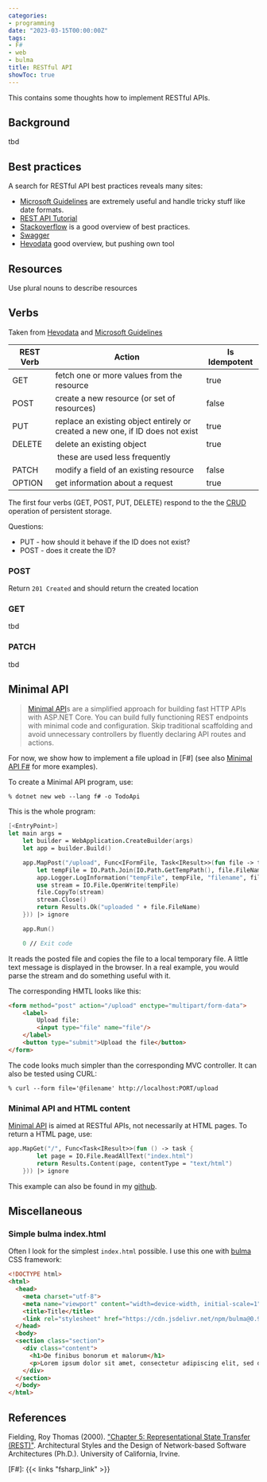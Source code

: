 ```yaml
---
categories:
- programming
date: "2023-03-15T00:00:00Z"
tags:
- F#
- web
- bulma
title: RESTful API
showToc: true
---
```


This contains some thoughts how to implement RESTful APIs.

## Background

tbd

## Best practices

A search for RESTful API best practices reveals many sites:

- [Microsoft Guidelines] are extremely useful and handle tricky stuff like date formats.
- [REST API Tutorial](https://restfulapi.net)
- [Stackoverflow](https://stackoverflow.blog/2020/03/02/best-practices-for-rest-api-design/) is a good overview of best practices.
- [Swagger](https://swagger.io/resources/articles/best-practices-in-api-design/)
- [Hevodata] good overview, but pushing own tool

## Resources

Use plural nouns to describe resources

## Verbs

Taken from [Hevodata] and [Microsoft Guidelines] 

| REST Verb | Action | Is Idempotent |
|-----------|--------|--------------|
| GET | fetch one or more values from the resource | true |
| POST | create a new resource (or set of resources) | false |
| PUT | replace an existing object entirely or created a new one, if ID does not exist | true |
| DELETE | delete an existing object | true | 
|      | these are used less frequently | |
| PATCH |  modify a field of an existing resource | false |
| OPTION | get information about a request | true

The first four verbs (GET, POST, PUT, DELETE) respond to the the [CRUD](https://en.wikipedia.org/wiki/Create,_read,_update_and_delete) operation of persistent storage.

Questions:
- PUT - how should it behave if the ID does not exist?
- POST - does it create the ID?

### POST

Return `201 Created` and should return the created location 

### GET

tbd 

### PATCH

tbd

## Minimal API

> [Minimal API]s are a simplified approach for building fast HTTP APIs with ASP.NET Core. You can build fully functioning REST endpoints with minimal code and configuration. Skip traditional scaffolding and avoid unnecessary controllers by fluently declaring API routes and actions. 

For now, we show how to implement a file upload in [F#] (see also [Minimal API F#] for more examples).

To create a Minimal API program, use:

~~~csh
% dotnet new web --lang f# -o TodoApi
~~~

This is the whole program:

~~~fsharp
[<EntryPoint>]
let main args =
    let builder = WebApplication.CreateBuilder(args)
    let app = builder.Build()

    app.MapPost("/upload", Func<IFormFile, Task<IResult>>(fun file -> task {
        let tempFile = IO.Path.Join(IO.Path.GetTempPath(), file.FileName)
        app.Logger.LogInformation("tempFile", tempFile, "filename", file.FileName)
        use stream = IO.File.OpenWrite(tempFile)
        file.CopyTo(stream)
        stream.Close()
        return Results.Ok("uploaded " + file.FileName)
    })) |> ignore

    app.Run()

    0 // Exit code
~~~

It reads the posted file and copies the file to a local temporary file. A little text message is displayed in the browser. In a real example, you would parse the stream and do something useful with it. 

The corresponding HMTL looks like this:

~~~html
<form method="post" action="/upload" enctype="multipart/form-data">
    <label>
        Upload file:
        <input type="file" name="file"/>
    </label>
    <button type="submit">Upload the file</button>
</form>
~~~

The code looks much simpler than the corresponding MVC controller. It can also be tested using CURL:

    % curl --form file='@filename' http://localhost:PORT/upload


### Minimal API and HTML content

[Minimal API] is aimed at RESTful APIs, not necessarily at HTML pages. To return a HTML page, use:

~~~fsharp
app.MapGet("/", Func<Task<IResult>>(fun () -> task {
        let page = IO.File.ReadAllText("index.html")
        return Results.Content(page, contentType = "text/html")
    })) |> ignore
~~~

This example can also be found in my [github](https://github.com/mmgreiner/Tutorials/tree/master/MinimalApiPost).

## Miscellaneous

### Simple bulma index.html

Often I look for the simplest `index.html` possible. I use this one with [bulma] CSS framework:

~~~html
<!DOCTYPE html>
<html>
  <head>
    <meta charset="utf-8">
    <meta name="viewport" content="width=device-width, initial-scale=1">
    <title>Title</title>
    <link rel="stylesheet" href="https://cdn.jsdelivr.net/npm/bulma@0.9.4/css/bulma.min.css">
  </head>
  <body>
  <section class="section">
    <div class="content">
      <h1>De finibus bonorum et malorum</h1>
      <p>Lorem ipsum dolor sit amet, consectetur adipiscing elit, sed do eiusmod tempor incididunt ut labore et dolore magna aliqua. </p>
    </div>
  </section>
  </body>
</html>
~~~


## References 

Fielding, Roy Thomas (2000). ["Chapter 5: Representational State Transfer (REST)"](http://www.ics.uci.edu/~fielding/pubs/dissertation/rest_arch_style.htm). Architectural Styles and the Design of Network-based Software Architectures (Ph.D.). University of California, Irvine.

[F#]: {{< links "fsharp_link" >}}

[Learn Micfrosoft]: https://learn.microsoft.com/en-us/aspnet/web-api/overview/older-versions/build-restful-apis-with-aspnet-web-api

[Representational State Transfer]: https://en.wikipedia.org/wiki/Representational_state_transfer#Architectural_constraints

[Hevodata]: https://hevodata.com/learn/rest-api-best-practices/

[Microsoft Guidelines]: https://github.com/microsoft/api-guidelines/blob/vNext/Guidelines.md#31-recommended-reading

[Minimal API F#]: https://github.com/teodoran/fsharp-aspnetcore-minimal-apis/blob/main/TodoApi/Program.fs

[Minimal API]: https://learn.microsoft.com/en-us/aspnet/core/fundamentals/minimal-apis/overview?view=aspnetcore-7.0

[bulma]: https://bulma.io
